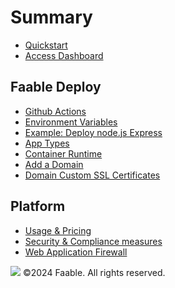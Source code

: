 # Summary​

- [Quickstart](README.md)
- [Access Dashboard](https://www.faable.com/dashboard)

## Faable Deploy

- [Github Actions](fds/github-actions.md)
- [Environment Variables](fds/env.md)
- [Example: Deploy node.js Express](fds/guide-express.md)
- [App Types](fds/container-types.md)
- [Container Runtime](fds/runtime.md)
- [Add a Domain](fds/domain-configure.md)
- [Domain Custom SSL Certificates](fds/domain-custom-ssl-certificates.md)

## Platform

- [Usage & Pricing](platform/pricing.md)
- [Security & Compliance measures](platform/security-compliance.md)
- [Web Application Firewall](platform/security-waf.md)

![](https://www.faable.com/logo/Wide.png)
©2024 Faable. All rights reserved.
